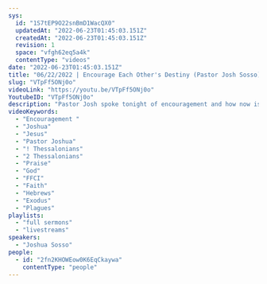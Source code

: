 ```yaml
---
sys:
  id: "1S7tEP9O22snBmD1WacQX0"
  updatedAt: "2022-06-23T01:45:03.151Z"
  createdAt: "2022-06-23T01:45:03.151Z"
  revision: 1
  space: "vfgh62eq5a4k"
  contentType: "videos"
date: "2022-06-23T01:45:03.151Z"
title: "06/22/2022 | Encourage Each Other's Destiny (Pastor Josh Sosso)"
slug: "VTpFf5ONj0o"
videoLink: "https://youtu.be/VTpFf5ONj0o"
YoutubeID: "VTpFf5ONj0o"
description: "Pastor Josh spoke tonight of encouragement and how now is the time to uplift our fellow Kings and Priests. Pastor Josh spoke of Joshua and how God reminded him that no one will stand in his way of victory. After hearing these words of encouragement from the Lord, Joshua and his men gave praise throughout the night and straight into battle because it was clear that the battle was not his but the Lord. Knowing all this, what is keeping us from moving forward and tearing down these giants in our lives and the world? "
videoKeywords:
  - "Encouragement "
  - "Joshua"
  - "Jesus"
  - "Pastor Joshua"
  - "! Thessalonians"
  - "2 Thessalonians"
  - "Praise"
  - "God"
  - "FFCI"
  - "Faith"
  - "Hebrews"
  - "Exodus"
  - "Plagues"
playlists:
  - "full sermons"
  - "livestreams"
speakers:
  - "Joshua Sosso"
people:
  - id: "2fn2KHOWEow0K6EqCkaywa"
    contentType: "people"
---
```

